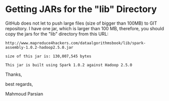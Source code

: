 Getting JARs for the "lib" Directory
====================================
GitHub does not let to push large files (size of bigger than 100MB) to GIT repository. 
I have one jar, which is larger than 100 MB, therefore, you should copy the jars for the "lib"
directory from this URL: 

    http://www.mapreduce4hackers.com/dataalgorithmsbook/lib/spark-assembly-1.0.2-hadoop2.5.0.jar
    
    size of this jar is: 130,007,545 bytes
    
    This jar is built using Spark 1.0.2 against Hadoop 2.5.0


Thanks,

best regards,

Mahmoud Parsian
